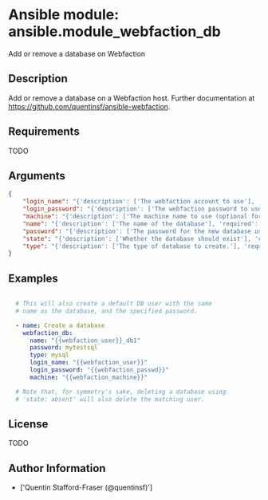 # Ansible module: ansible.module_webfaction_db


Add or remove a database on Webfaction

## Description

Add or remove a database on a Webfaction host. Further documentation at https://github.com/quentinsf/ansible-webfaction.

## Requirements

TODO

## Arguments

``` json
{
    "login_name": "{'description': ['The webfaction account to use'], 'required': True}",
    "login_password": "{'description': ['The webfaction password to use'], 'required': True}",
    "machine": "{'description': ['The machine name to use (optional for accounts with only one machine)']}",
    "name": "{'description': ['The name of the database'], 'required': True}",
    "password": "{'description': ['The password for the new database user.']}",
    "state": "{'description': ['Whether the database should exist'], 'choices': ['present', 'absent'], 'default': 'present'}",
    "type": "{'description': ['The type of database to create.'], 'required': True, 'choices': ['mysql', 'postgresql']}",
}
```

## Examples


``` yaml

  # This will also create a default DB user with the same
  # name as the database, and the specified password.

  - name: Create a database
    webfaction_db:
      name: "{{webfaction_user}}_db1"
      password: mytestsql
      type: mysql
      login_name: "{{webfaction_user}}"
      login_password: "{{webfaction_passwd}}"
      machine: "{{webfaction_machine}}"

  # Note that, for symmetry's sake, deleting a database using
  # 'state: absent' will also delete the matching user.


```

## License

TODO

## Author Information
  - ['Quentin Stafford-Fraser (@quentinsf)']
